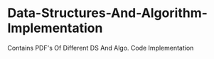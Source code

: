 # Data-Structures-And-Algorithm-Implementation
Contains PDF's Of Different DS And Algo. Code Implementation
